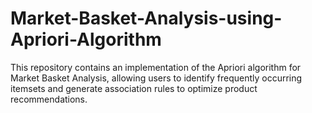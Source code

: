# Market-Basket-Analysis-using-Apriori-Algorithm
This repository contains an implementation of the Apriori algorithm for Market Basket Analysis, allowing users to identify frequently occurring itemsets and generate association rules to optimize product recommendations.
